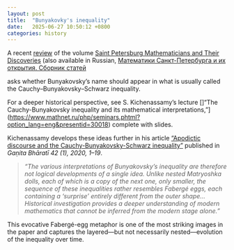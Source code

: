 ```yaml
---
layout: post
title:  "Bunyakovky's inequality"
date:   2025-06-27 10:50:12 +0800
categories: history
---
```


A recent [review](https://hal.science/hal-05052554v1/file/review-spbmath.pdf) of the volume [Saint Petersburg Mathematicians and Their Discoveries](https://sites.google.com/view/spbmath)
(also available in Russian, [Математики Санкт-Петербурга и их открытия. Сборник статей](https://biblio.mccme.ru/node/291128)
 
asks whether Bunyakovsky’s name should appear in what is usually called the Cauchy–Bunyakovsky–Schwarz inequality.  


For a deeper historical perspective, see S. Kichenassamy’s lecture 
[]“The Cauchy-Bunyakovsky inequality and its mathematical interpretations,”](https://www.mathnet.ru/php/seminars.phtml?option_lang=eng&presentid=30018) complete with slides.


Kichenassamy develops these ideas further in his article [“Apodictic discourse and the Cauchy-Bunyakovsky-Schwarz inequality”](https://arxiv.org/abs/2504.19543) 
published in *Gaṇita Bhāratī 42 (1), 2020, 1–19*.

> *“The various interpretations of Bunyakovsky’s inequality are therefore not logical developments of a single idea. 
Unlike nested Matryoshka dolls, each of which is a copy of the next one, only smaller, the sequence of these 
inequalities rather resembles Fabergé eggs, each containing a ‘surprise’ entirely different from the outer shape… 
Historical investigation provides a deeper understanding of modern mathematics that cannot be inferred from the modern stage alone.”*  

This evocative Fabergé-egg metaphor is one of the most striking images in the paper and captures the layered—but not necessarily nested—evolution of the inequality over time.

